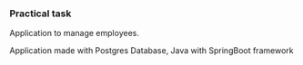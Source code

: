 ### Practical task

Application to manage employees.

Application made with Postgres Database, Java with SpringBoot framework


        
  

